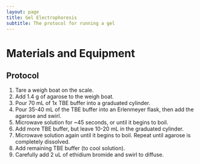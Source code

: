 ```yaml
---
layout: page
title: Gel Electrophoresis
subtitle: The protocol for running a gel
---
```


# Materials and Equipment
## Protocol
1. Tare a weigh boat on the scale.
2. Add 1.4 g of agarose to the weigh boat.
3. Pour 70 mL of 1x TBE buffer into a graduated cylinder.
4. Pour 35-40 mL of the TBE buffer into an Erlenmeyer flask, then add the agarose and swirl.
5. Microwave solution for ~45 seconds, or until it begins to boil.
6. Add more TBE buffer, but leave 10-20 mL in the graduated cylinder.
7. Microwave solution again until it begins to boil. Repeat until agarose is completely dissolved.
8. Add remaining TBE buffer (to cool solution).
9. Carefully add 2 uL of ethidium bromide and swirl to diffuse.
